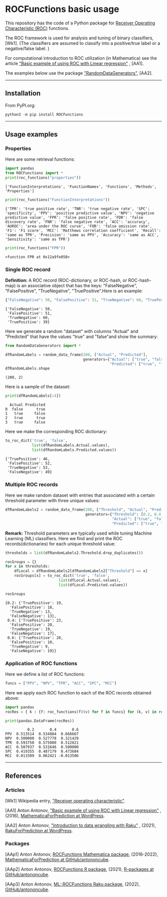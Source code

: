 # ROCFunctions basic usage

This repository has the code of a Python package for
[Receiver Operating Characteristic (ROC)](https://en.wikipedia.org/wiki/Receiver_operating_characteristic)
functions.

The ROC framework is used for analysis and tuning of binary classifiers, [Wk1].
(The classifiers are assumed to classify into a positive/true label or a negative/false label. )

For computational introduction to ROC utilization (in Mathematica) see the article
["Basic example of using ROC with Linear regression"](https://mathematicaforprediction.wordpress.com/2016/10/12/basic-example-of-using-roc-with-linear-regression/)
,
[AA1].

The examples below use the package
["RandomDataGenerators"](https://pypi.org/project/RandomDataGenerators/),
[AA2].

-------

## Installation

From PyPI.org:

```shell
python3 -m pip install ROCFunctions
```

------

## Usage examples

### Properties

Here are some retrieval functions:


```python
import pandas
from ROCFunctions import *
print(roc_functions("properties"))
```

    ['FunctionInterpretations', 'FunctionNames', 'Functions', 'Methods', 'Properties']



```python
print(roc_functions("FunctionInterpretations"))
```

    {'TPR': 'true positive rate', 'TNR': 'true negative rate', 'SPC': 'specificity', 'PPV': 'positive predictive value', 'NPV': 'negative predictive value', 'FPR': 'false positive rate', 'FDR': 'false discovery rate', 'FNR': 'false negative rate', 'ACC': 'accuracy', 'AUROC': 'area under the ROC curve', 'FOR': 'false omission rate', 'F1': 'F1 score', 'MCC': 'Matthews correlation coefficient', 'Recall': 'same as TPR', 'Precision': 'same as PPV', 'Accuracy': 'same as ACC', 'Sensitivity': 'same as TPR'}



```python
print(roc_functions("FPR"))
```

    <function FPR at 0x12a9fe050>


### Single ROC record

**Definition:** A
ROC record (ROC-dictionary, or ROC-hash, or ROC-hash-map) is an associative object that has the keys:
"FalseNegative", "FalsePositive", "TrueNegative", "TruePositive".Here is an example:


```python
{"FalseNegative": 50, "FalsePositive": 51, "TrueNegative": 60, "TruePositive": 39}
```




    {'FalseNegative': 50,
     'FalsePositive': 51,
     'TrueNegative': 60,
     'TruePositive': 39}



Here we generate a random "dataset" with columns "Actual" and "Predicted" that have the values
"true" and "false"and show the summary:


```python
from RandomDataGenerators import *

dfRandomLabels = random_data_frame(200, ["Actual", "Predicted"],
                                   generators={"Actual": ["true", "false"],
                                               "Predicted": ["true", "false"]})
dfRandomLabels.shape
```




    (200, 2)



Here is a sample of the dataset:



```python
print(dfRandomLabels[:4])
```

      Actual Predicted
    0  false      true
    1   true     false
    2   true      true
    3   true     false


Here we make the corresponding ROC dictionary:


```python
to_roc_dict('true', 'false',
            list(dfRandomLabels.Actual.values),
            list(dfRandomLabels.Predicted.values))
```




    {'TruePositive': 46,
     'FalsePositive': 52,
     'TrueNegative': 53,
     'FalseNegative': 49}



### Multiple ROC records

Here we make random dataset with entries that associated with a certain threshold parameter with three unique values:


```python
dfRandomLabels2 = random_data_frame(200, ["Threshold", "Actual", "Predicted"],
                                    generators={"Threshold": [0.2, 0.4, 0.6],
                                                "Actual": ["true", "false"],
                                                "Predicted": ["true", "false"]})
```

**Remark:** Threshold parameters are typically used while tuning Machine Learning (ML) classifiers. Here we find and print the ROC records(dictionaries) for each unique threshold value:



```python
thresholds = list(dfRandomLabels2.Threshold.drop_duplicates())

rocGroups = {}
for x in thresholds:
    dfLocal = dfRandomLabels2[dfRandomLabels2["Threshold"] == x]
    rocGroups[x] = to_roc_dict('true', 'false',
                        list(dfLocal.Actual.values),
                        list(dfLocal.Predicted.values))

rocGroups
```




    {0.2: {'TruePositive': 19,
      'FalsePositive': 18,
      'TrueNegative': 13,
      'FalseNegative': 13},
     0.4: {'TruePositive': 23,
      'FalsePositive': 20,
      'TrueNegative': 19,
      'FalseNegative': 17},
     0.6: {'TruePositive': 20,
      'FalsePositive': 10,
      'TrueNegative': 9,
      'FalseNegative': 19}}



### Application of ROC functions

Here we define a list of ROC functions:


```python
funcs = ["PPV", "NPV", "TPR", "ACC", "SPC", "MCC"]
```

Here we apply each ROC function to each of the ROC records obtained above:


```python
import pandas
rocRes = { k : {f: roc_functions(f)(v) for f in funcs} for (k, v) in rocGroups.items()}

print(pandas.DataFrame(rocRes))
```

              0.2       0.4       0.6
    PPV  0.513514  0.534884  0.666667
    NPV  0.500000  0.527778  0.321429
    TPR  0.593750  0.575000  0.512821
    ACC  0.507937  0.531646  0.500000
    SPC  0.419355  0.487179  0.473684
    MCC  0.013309  0.062421 -0.013506



-------

## References

### Articles

[Wk1] Wikipedia entry,
["Receiver operating characteristic"](https://en.wikipedia.org/wiki/Receiver_operating_characteristic).

[AA1] Anton Antonov,
["Basic example of using ROC with Linear regression"](https://mathematicaforprediction.wordpress.com/2016/10/12/basic-example-of-using-roc-with-linear-regression/)
,
(2016),
[MathematicaForPrediction at WordPress](https://mathematicaforprediction.wordpress.com).

[AA2] Anton Antonov,
["Introduction to data wrangling with Raku"](https://rakuforprediction.wordpress.com/2021/12/31/introduction-to-data-wrangling-with-raku/)
,
(2021),
[RakuForPrediction at WordPress](https://rakuforprediction.wordpress.com).

### Packages

[AAp1] Anton Antonov,
[ROCFunctions Mathematica package](https://github.com/antononcube/MathematicaForPrediction/blob/master/ROCFunctions.m),
(2016-2022),
[MathematicaForPrediction at GitHub/antononcube](https://github.com/antononcube/MathematicaForPrediction/).

[AAp2] Anton Antonov,
[ROCFunctions R package](https://github.com/antononcube/R-packages/tree/master/ROCFunctions),
(2021),
[R-packages at GitHub/antononcube](https://github.com/antononcube/R-packages).

[AAp3] Anton Antonov,
[ML::ROCFunctions Raku package](https://github.com/antononcube/Raku-ML-ROCFunctions),
(2022),
[GitHub/antononcube](https://github.com/antononcube).
